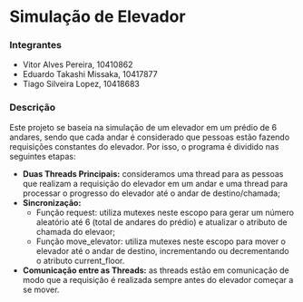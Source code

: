 # Simulação de Elevador
### Integrantes
- Vitor Alves Pereira, 10410862
- Eduardo Takashi Missaka, 10417877
- Tiago Silveira Lopez, 10418683
### Descrição
Este projeto se baseia na simulação de um elevador em um prédio de 6 andares, sendo que cada andar é considerado que pessoas estão fazendo requisições constantes do elevador. Por isso, o programa é dividido nas seguintes etapas:
- **Duas Threads Principais:** consideramos uma thread para as pessoas que realizam a requisição do elevador em um andar e uma thread para processar o progresso do elevador até o andar de destino/chamada;
- **Sincronização:**
  - Função request: utiliza mutexes neste escopo para gerar um número aleatório até 6 (total de andares do prédio) e atualizar o atributo de chamada do elevaor;
  - Função move_elevator: utiliza mutexes neste escopo para mover o elevador até o andar de destino, incrementando ou decrementando o atributo current_floor.
- **Comunicação entre as Threads:** as threads estão em comunicação de modo que a requisição é realizada sempre antes do elevador começar a se mover.
